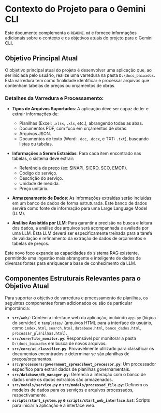 # Contexto do Projeto para o Gemini CLI

Este documento complementa o `README.md` e fornece informações adicionais sobre o contexto e os objetivos atuais do projeto para o Gemini CLI.

## Objetivo Principal Atual

O objetivo principal atual do projeto é desenvolver uma aplicação que, ao ser iniciada pelo usuário, realize uma varredura na pasta `D:\docs_baixados`. Esta varredura tem como finalidade identificar e processar arquivos que contenham tabelas de preços ou orçamentos de obras.

### Detalhes da Varredura e Processamento:

- **Tipos de Arquivos Suportados**: A aplicação deve ser capaz de ler e extrair informações de:
    - Planilhas (Excel: `.xlsx`, `.xls`, etc.), abrangendo todas as abas.
    - Documentos PDF, com foco em orçamentos de obras.
    - Arquivos JSON.
    - Documentos de texto (Word: `.doc`, `.docx`, e TXT: `.txt`), buscando listas ou tabelas.

- **Informações a Serem Extraídas**: Para cada item encontrado nas tabelas, o sistema deve extrair:
    - Referência de preço (ex: SINAPI, SICRO, SCO, EMOP).
    - Código do serviço.
    - Descrição do serviço.
    - Unidade de medida.
    - Preço unitário.

- **Armazenamento de Dados**: As informações extraídas serão incluídas em um banco de dados de forma estruturada. Este banco de dados servirá como fonte de informação para uma Large Language Model (LLM).

- **Análise Assistida por LLM**: Para garantir a precisão na busca e leitura dos dados, a análise dos arquivos será acompanhada e avaliada por uma LLM. Esta LLM deverá ser especificamente treinada para a tarefa de validação e refinamento da extração de dados de orçamentos e tabelas de preços.

Este novo foco expande as capacidades do sistema RAG existente, permitindo uma ingestão mais abrangente e inteligente de dados de diversas fontes para enriquecer a base de conhecimento da LLM.

## Componentes Estruturais Relevantes para o Objetivo Atual

Para suportar o objetivo de varredura e processamento de planilhas, os seguintes componentes foram adicionados ou são de particular importância:

- **`src/web/`**: Contém a interface web da aplicação, incluindo `app.py` (lógica do servidor) e `templates/` (arquivos HTML para a interface do usuário, como `index.html`, `search.html`, `database.html`, `banco_dados.html`, `processar_planilhas.html`).
- **`src/core/file_monitor.py`**: Responsável por monitorar a pasta `D:\docs_baixados` em busca de novos arquivos.
- **`src/core/ai_classifier.py`**: Provavelmente utilizado para classificar os documentos encontrados e determinar se são planilhas de preços/orçamentos.
- **`src/processors/government_spreadsheet_processor.py`**: Um processador específico para extrair dados de planilhas governamentais.
- **`src/database/db_manager.py`**: Gerencia a interação com o banco de dados onde os dados extraídos são armazenados.
- **`src/models/service.py` e `src/models/processed_file.py`**: Definem os modelos de dados para os serviços e arquivos processados, respectivamente.
- **`scripts/start_system.py` e `scripts/start_web_interface.bat`**: Scripts para iniciar a aplicação e a interface web.

